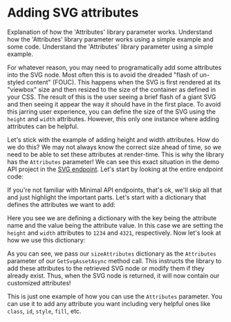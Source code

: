 # Adding SVG attributes

<link-summary>Explanation of how the 'Attributes' library parameter works.</link-summary>
<card-summary>Understand how the 'Attributes' library parameter works using a simple example and some code.</card-summary>
<web-summary>Understand the 'Attributes' library parameter using a simple example.</web-summary>

For whatever reason, you may need to programatically add some attributes into the SVG node. Most often this is to
avoid the dreaded "flash of un-styled content" (FOUC). This happens when the SVG is first rendered at its "viewbox" size
and then resized to the size of the container as defined in your CSS. The result of this is the user seeing a brief
flash of a giant SVG and then seeing it appear the way it should have in the first place. To avoid this jarring user
experience, you can define the size of the SVG using the `height` and `width` attributes. However, this only one
instance where adding attributes can be helpful.

Let's stick with the example of adding height and width attributes. How do we do this? We may not always know the
correct size ahead of time, so we need to be able to set these attributes at render-time. This is why the library has
the `Attributes` parameter! We can see this exact situation in the demo API project in
the [SVG endpoint](Library_Demo_Create-endpoints.topic). Let's start by looking at the entire endpoint code:

<code-block src="Library_Demo_Program.cs" lang="c#" include-lines="34-54"/>

If you're not familiar with Minimal API endpoints, that's ok, we'll skip all that and just highlight the important
parts. Let's start with a dictionary that defines the attributes we want to add:

<code-block src="Library_Demo_Program.cs" lang="c#" include-lines="38-42"/>

Here you see we are defining a dictionary with the key being the attribute name and the value being the attribute value.
In this case we are setting the `height` and `width` attributes to `1234` and `4321`, respectively. Now let's look at
how we use this dictionary:

<code-block src="Library_Demo_Program.cs" lang="c#" include-lines="49-50"/>

As you can see, we pass our `sizeAttributes` dictionary as the `Attributes` parameter of our `GetSvgAssetAsync` method
call. This instructs the library to add these attributes to the retrieved SVG node or modify them if they already exist.
Thus, when the SVG node is returned, it will now contain our customized attributes!

This is just one example of how you can use the `Attributes` parameter. You can use it to add any attribute you want
including very helpful ones like `class`, `id`, `style`, `fill`, etc.


<seealso style="cards">
    <category ref="related">
        <a href="Library_Demo_Create-endpoints.topic"/>
        <a href="Library_Demo_Run-the-demo-project.md#demo-run-modifying-svg-attributes"/>
    </category>
</seealso>